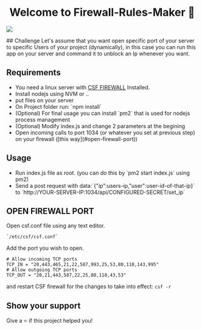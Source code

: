 <h1 align="center">Welcome to Firewall-Rules-Maker 👋</h1>
<p>
  <img src="https://img.shields.io/badge/version-1.0.0-blue.svg?cacheSeconds=2592000" />
</p>
## Challenge
Let's assume that you want open specific port of your server to specific Users of your project (dynamically), in this case you can run this app on your server and command it to unblock an Ip whenever you want.

## Requirements
<ul>
<li>You need a linux server with <a target="_blank" href="https://configserver.com/cp/csf.html">CSF FIREWALL</a> Installed.</li>
<li>Install nodejs using NVM or ..</li>
<li>put files on your server</li>
<li>On Project folder run: `npm install`</li>
<li>(Optional) For final usage you can install `pm2` that is used for nodejs process management</li>
<li>(Optional) Modify index.js and change 2 parameters at the begining</li>
<li>Open incoming calls to port 1034 (or whatever you set at previous step) on your firewall ([this way](#open-firewall-port))</li>
</ul>

## Usage
<ul>
<li>Run index.js file as root. (you can do this by `pm2 start index.js` using pm2)</li>
<li>Send a post request with data:`{"ip":users-ip,"user":user-id-of-that-ip}` to `http://YOUR-SERVER-IP:1034/api/CONFIGURED-SECRET/set_ip`</li>
</ul>


## OPEN FIREWALL PORT
Open csf.conf file using any text editor.

	`/etc/csf/csf.conf`

Add the port you wish to open.

	# Allow incoming TCP ports
	TCP_IN = "20,443,465,21,22,587,993,25,53,80,110,143,995"
	# Allow outgoing TCP ports
	TCP_OUT = "20,21,443,587,22,25,80,110,43,53"

and restart CSF firewall for the changes to take into effect:
	`csf -r`


## Show your support

Give a ⭐️ if this project helped you!

